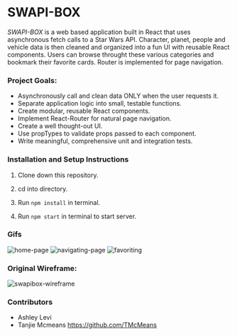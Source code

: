 # **SWAPI-BOX**



*SWAPI-BOX* is a web based application built in React that uses asynchronous fetch calls to a Star Wars API. Character, planet, people and vehicle data is then cleaned and organized into a fun UI with reusable React components. Users can browse throught these various categories and bookmark their favorite cards. Router is implemented for page navigation.

### Project Goals: 
* Asynchronously call and clean data ONLY when the user requests it.
* Separate application logic into small, testable functions.
* Create modular, reusable React components.
* Implement React-Router for natural page navigation.
* Create a well thought-out UI.
* Use propTypes to validate props passed to each component.
* Write meaningful, comprehensive unit and integration tests.

### Installation and Setup Instructions

1. Clone down this repository.

2. cd into directory.

3. Run `npm install` in terminal.

4. Run `npm start` in terminal to start server.

### Gifs

![home-page](assets/swapi1.gif)
![navigating-page](assets/showingcards.gif)
![favoriting](assets/savingfavorites.gif)


### Original Wireframe:

![swapibox-wireframe](assets/swapibox-wireframe.png)


### Contributors 

* Ashley Levi
* Tanjie Mcmeans https://github.com/TMcMeans



